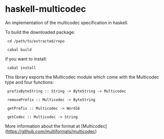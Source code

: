 # haskell-multicodec
An implementation of the multicodec specification in haskell.

To build the downloaded package:

     cd /path/to/extracted/repo
     
     cabal build
     
if you want to install:

     cabal install
     

This library exports the Multicodec module which come with the Multicodec type and four functions:

     prefixByteString :: String -> ByteString -> Multicodec
     
     removePrefix :: Multicodec -> ByteString
     
     getPrefix :: Multicodec -> Word16
     
     getCodec :: Multicodec -> String
     
More information about the format at [Multicodec] (https://github.com/multiformats/multicodec)
     
     
